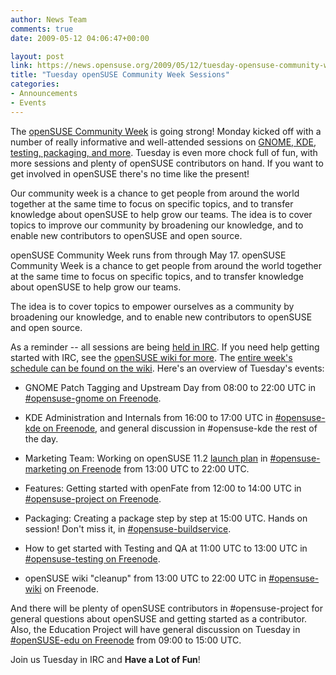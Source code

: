 ```yaml
---
author: News Team
comments: true
date: 2009-05-12 04:06:47+00:00

layout: post
link: https://news.opensuse.org/2009/05/12/tuesday-opensuse-community-week-sessions/
title: "Tuesday openSUSE Community Week Sessions"
categories:
- Announcements
- Events
---
```

The [openSUSE Community Week](http://en.opensuse.org/Community_Week) is going strong! Monday kicked off with a number of really informative and well-attended sessions on [GNOME, KDE, testing, packaging, and more](https://news.opensuse.org/2009/05/11/monday-community-week-sessions/). Tuesday is even more chock full of fun, with more sessions and plenty of openSUSE contributors on hand. If you want to get involved in openSUSE there's no time like the present!

Our community week is a chance to get people from around the world together at the same time to focus on specific topics, and to transfer knowledge about openSUSE to help grow our teams. The idea is to cover topics to improve our community by broadening our knowledge, and to enable new contributors to openSUSE and open source.

openSUSE Community Week runs from through May 17. openSUSE Community Week is a chance to get people from around the world together at the same time to focus on specific topics, and to transfer knowledge about openSUSE to help grow our teams.

The idea is to cover topics to empower ourselves as a community by broadening our knowledge, and to enable new contributors to openSUSE and open source.

As a reminder -- all sessions are being [held in IRC](http://en.opensuse.org/Communicate/IRC). If you need help getting started with IRC, see the [openSUSE wiki for more](http://en.opensuse.org/Communicate/IRC). The [entire week's schedule can be found on the wiki](http://en.opensuse.org/Community_Week#Schedule). Here's an overview of Tuesday's events:



	
  * GNOME Patch Tagging and Upstream Day from 08:00 to 22:00 UTC in [#opensuse-gnome on Freenode](irc://irc.freenode.net/opensuse-gnome).

	
  * KDE Administration and Internals from 16:00 to 17:00 UTC in [#opensuse-kde on Freenode](irc://irc.freenode.net/opensuse-kde), and general discussion in #opensuse-kde the rest of the day.

	
  * Marketing Team: Working on openSUSE 11.2 [launch plan](http://en.opensuse.org/Marketing/Team/11_2_Launch) in [#opensuse-marketing on Freenode](irc://irc.freenode.net/opensuse-marketing) from 13:00 UTC to 22:00 UTC.

	
  * Features: Getting started with openFate from 12:00 to 14:00 UTC in [#opensuse-project on Freenode](irc://irc.freenode.net/opensuse-project).

	
  * Packaging: Creating a package step by step at 15:00 UTC. Hands on session! Don't miss it, in [#opensuse-buildservice](irc://irc.freenode.net/opensuse-buildservice).

	
  * How to get started with Testing and QA at 11:00 UTC to 13:00 UTC in [#opensuse-testing on Freenode](irc://irc.freenode.net/opensuse-testing).

	
  * openSUSE wiki "cleanup" from 13:00 UTC to 22:00 UTC in [#opensuse-wiki](irc://irc.freenode.net/opensuse-wiki) on Freenode.


And there will be plenty of openSUSE contributors in #opensuse-project for general questions about openSUSE and getting started as a contributor. Also, the Education Project will have general discussion on Tuesday in [#openSUSE-edu on Freenode](irc://irc.freenode.net/opensuse-edu) from 09:00 to 15:00 UTC.

Join us Tuesday in IRC and **Have a Lot of Fun**!		
